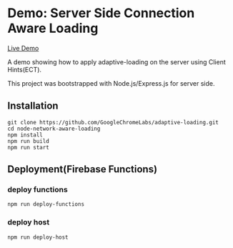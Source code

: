
# Demo: Server Side Connection Aware Loading

[Live Demo](https://adaptive-loading.web.app/node-network-aware-loading/)

A demo showing how to apply adaptive-loading on the server using Client Hints(ECT).

This project was bootstrapped with Node.js/Express.js for server side.

## Installation
```
git clone https://github.com/GoogleChromeLabs/adaptive-loading.git
cd node-network-aware-loading
npm install
npm run build
npm run start
```

## Deployment(Firebase Functions)
### deploy functions
```
npm run deploy-functions
```

### deploy host
```
npm run deploy-host
```
